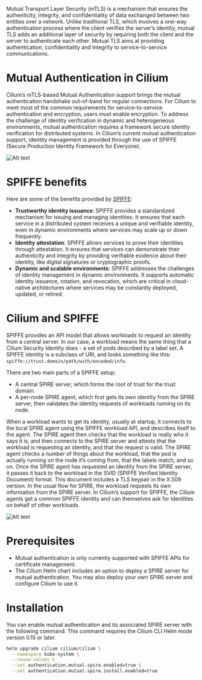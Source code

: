 Mutual Transport Layer Security (mTLS) is a mechanism that ensures the authenticity, integrity, and confidentiality of data exchanged between two entities over a network. Unlike traditional TLS, which involves a one-way authentication process where the client verifies the server’s identity, mutual TLS adds an additional layer of security by requiring both the client and the server to authenticate each other. Mutual TLS aims at providing authentication, confidentiality and integrity to service-to-service communications.

# Mutual Authentication in Cilium

Cilium’s mTLS-based Mutual Authentication support brings the mutual authentication handshake out-of-band for regular connections. For Cilium to meet most of the common requirements for service-to-service authentication and encryption, users must enable encryption. To address the challenge of identity verification in dynamic and heterogeneous environments, mutual authentication requires a framework secure identity verification for distributed systems. In Cilium’s current mutual authentication support, identity management is provided through the use of SPIFFE (Secure Production Identity Framework for Everyone).

![Alt text](https://cilium.io/static/e32fdb05a8b46d6010d2cf8837135bda/782ec/general-architecture.png)

# SPIFFE benefits

Here are some of the benefits provided by [SPIFFE](https://spiffe.io/):
- **Trustworthy identity issuance**: SPIFFE provides a standardized mechanism for issuing and managing identities. It ensures that each service in a distributed system receives a unique and verifiable identity, even in dynamic environments where services may scale up or down frequently.
- **Identity attestation**: SPIFFE allows services to prove their identities through attestation. It ensures that services can demonstrate their authenticity and integrity by providing verifiable evidence about their identity, like digital signatures or cryptographic proofs.
- **Dynamic and scalable environments**: SPIFFE addresses the challenges of identity management in dynamic environments. It supports automatic identity issuance, rotation, and revocation, which are critical in cloud-native architectures where services may be constantly deployed, updated, or retired.

# Cilium and SPIFFE

SPIFFE provides an API model that allows workloads to request an identity from a central server. In our case, a workload means the same thing that a Cilium Security Identity does - a set of pods described by a label set. A SPIFFE identity is a subclass of URI, and looks something like this: `spiffe://trust.domain/path/with/encoded/info`.

There are two main parts of a SPIFFE setup:
- A central SPIRE server, which forms the root of trust for the trust domain.
- A per-node SPIRE agent, which first gets its own identity from the SPIRE server, then validates the identity requests of workloads running on its node.

When a workload wants to get its identity, usually at startup, it connects to the local SPIRE agent using the SPIFFE workload API, and describes itself to the agent. The SPIRE agent then checks that the workload is really who it says it is, and then connects to the SPIRE server and attests that the workload is requesting an identity, and that the request is valid. The SPIRE agent checks a number of things about the workload, that the pod is actually running on the node it’s coming from, that the labels match, and so on. Once the SPIRE agent has requested an identity from the SPIRE server, it passes it back to the workload in the SVID (SPIFFE Verified Identity Document) format. This document includes a TLS keypair in the X.509 version. In the usual flow for SPIRE, the workload requests its own information from the SPIRE server. In Cilium’s support for SPIFFE, the Cilium agents get a common SPIFFE identity and can themselves ask for identities on behalf of other workloads. 

![Alt text](https://cilium.io/static/4d145735e3c36219e3845b51448f90fa/d2835/connection-based-mutual-auth.png)

# Prerequisites

- Mutual authentication is only currently supported with SPIFFE APIs for certificate management.
- The Cilium Helm chart includes an option to deploy a SPIRE server for mutual authentication. You may also deploy your own SPIRE server and configure Cilium to use it.

# Installation

You can enable mutual authentication and its associated SPIRE server with the following command. This command requires the Cilium CLI Helm mode version 0.15 or later.

```bash
helm upgrade cilium cilium/cilium \
  --namespace kube-system \
  --reuse-values \
  --set authentication.mutual.spire.enabled=true \
  --set authentication.mutual.spire.install.enabled=true
```